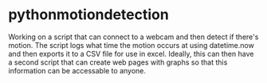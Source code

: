 # pythonmotiondetection
Working on a script that can connect to a webcam and then detect if there's motion.
The script logs what time the motion occurs at using datetime.now and then exports it to a CSV file for use in excel.
Ideally, this can then have a second script that can create web pages with graphs so that this information can be accessable to anyone.
